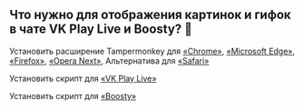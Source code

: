 ## Что нужно для отображения картинок и гифок в чате VK Play Live и Boosty? 🤔

Установить расширение Tampermonkey для [«Chrome»](https://chrome.google.com/webstore/detail/dhdgffkkebhmkfjojejmpbldmpobfkfo), [«Microsoft Edge»](https://microsoftedge.microsoft.com/addons/detail/iikmkjmpaadaobahmlepeloendndfphd), [«Firefox»](https://addons.mozilla.org/en-US/firefox/addon/tampermonkey/), [«Opera Next»](https://addons.opera.com/en/extensions/details/tampermonkey-beta/), Альтернатива для [«Safari»](https://apps.apple.com/app/userscripts/id1463298887)

Установить скрипт для [«VK Play Live»](https://github.com/c0IIwr/Chat-Image-Display/raw/main/VK%20Play%20Chat%20Image%20Display.user.js)

Установить скрипт для [«Boosty»](https://github.com/c0IIwr/Chat-Image-Display/raw/main/Boosty%20Chat%20Image%20Display.user.js)
